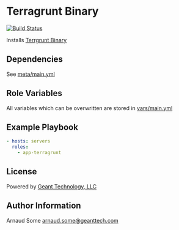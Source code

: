 Terragrunt Binary
=====

[![Build Status](https://travis-ci.org/andrewrothstein/ansible-terragrunt.svg?branch=master)](https://travis-ci.org/andrewrothstein/ansible-terragrunt)


Installs [Terrgrunt Binary](https://github.com/gruntwork-io/terragrunt/)

Dependencies
------------

See [meta/main.yml](meta/main.yml)

Role Variables
--------------

All variables which can be overwritten are stored in [vars/main.yml](vars/main.yml)

Example Playbook
----------------

```yml
- hosts: servers
  roles:
    - app-terragrunt
```

License
-------

Powered by [Geant Technology, LLC](https://www.geanttech.com)

Author Information
------------------

Arnaud Some <arnaud.some@geanttech.com>